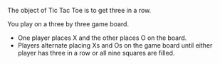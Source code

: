 The object of Tic Tac Toe is to get three in a row. 

You play on a three by three game board.
- One player places X and the other places O on the board. 
- Players alternate placing Xs and Os on the game board until either player has three in a row
 or all nine squares are filled.